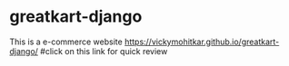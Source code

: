 # greatkart-django
This is a e-commerce website
https://vickymohitkar.github.io/greatkart-django/   #click on this link for quick review
